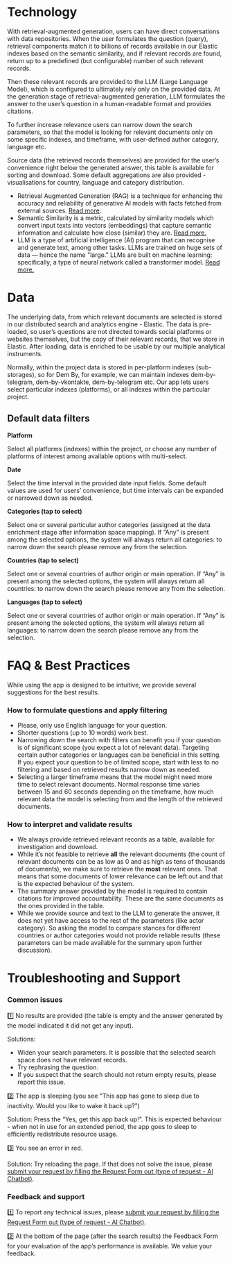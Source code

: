 # **Technology**

With retrieval-augmented generation, users can have direct conversations with data repositories. When the user formulates the question (query), retrieval components match it to billions of records available in our Elastic indexes based on the semantic similarity, and if relevant records are found, return up to a predefined (but configurable) number of such relevant records.

Then these relevant records are provided to the LLM (Large Language Model), which is configured to ultimately rely only on the provided data. At the generation stage of retrieval-augmented generation, LLM formulates the answer to the user’s question in a human-readable format and provides citations. 

To further increase relevance users can narrow down the search parameters, so that the model is looking for relevant documents only on some specific indexes, and timeframe, with user-defined author category, language etc.

Source data (the retrieved records themselves) are provided for the user’s convenience right below the generated answer, this table is available for sorting and download. Some default aggregations are also provided - visualisations for country, language and category distribution.

- Retrieval Augmented Generation (RAG) is a technique for enhancing the accuracy and reliability of generative AI models with facts fetched from external sources. [Read more](https://blogs.nvidia.com/blog/what-is-retrieval-augmented-generation/).
- Semantic Similarity is a metric, calculated by similarity models which convert input texts into vectors (embeddings) that capture semantic information and calculate how close (similar) they are. [Read more.](https://huggingface.co/tasks/sentence-similarity)
- LLM is a type of artificial intelligence (AI) program that can recognise and generate text, among other tasks. LLMs are trained on huge sets of data — hence the name "large." LLMs are built on machine learning: specifically, a type of neural network called a transformer model. [Read more.](https://www.cloudflare.com/en-gb/learning/ai/what-is-large-language-model/)

# Data

The underlying data, from which relevant documents are selected is stored in our distributed search and analytics engine - Elastic. The data is pre-loaded, so user’s questions are not directed towards social platforms or websites themselves, but the copy of their relevant records, that we store in Elastic. After loading, data is enriched to be usable by our multiple analytical instruments.

Normally, within the project data is stored in per-platform indexes (sub-storages), so for Dem By, for example, we can maintain indexes dem-by-telegram, dem-by-vkontakte, dem-by-telegram etc. Our app lets users select particular indexes (platforms), or all indexes within the particular project.

## Default data filters

**Platform**

Select all platforms (indexes) within the project, or choose any number of platforms of interest among available options with multi-select.

**Date**

Select the time interval in the provided date input fields. Some default values are used for users’ convenience, but time intervals can be expanded or narrowed down as needed.

**Categories (tap to select)**

Select one or several particular author categories (assigned at the data enrichment stage after information space mapping). If “Any” is present among the selected options, the system will always return all categories: to narrow down the search please remove any from the selection.

**Countries (tap to select)**

Select one or several countries of author origin or main operation. If “Any” is present among the selected options, the system will always return all countries: to narrow down the search please remove any from the selection.

**Languages (tap to select)**

Select one or several countries of author origin or main operation. If “Any” is present among the selected options, the system will always return all languages: to narrow down the search please remove any from the selection.

# FAQ & Best Practices

While using the app is designed to be intuitive, we provide several suggestions for the best results.

### How to formulate questions and apply filtering

- Please, only use English language for your question.
- Shorter questions (up to 10 words) work best.
- Narrowing down the search with filters can benefit you if your question is of significant scope (you expect a lot of relevant data). Targeting certain author categories or languages can be beneficial in this setting. If you expect your question to be of limited scope, start with less to no filtering and based on retrieved results narrow down as needed.
- Selecting a larger timeframe means that the model might need more time to select relevant documents. Normal response time varies between 15 and 60 seconds depending on the timeframe, how much relevant data the model is selecting from and the length of the retrieved documents.

### How to interpret and validate results

- We always provide retrieved relevant records as a table, available for investigation and download.
- While it’s not feasible to retrieve **all** the relevant documents (the count of relevant documents can be as low as 0 and as high as tens of thousands of documents), we make sure to retrieve the **most** relevant ones. That means that some documents of lower relevance can be left out and that is the expected behaviour of the system.
- The summary answer provided by the model is required to contain citations for improved accountability. These are the same documents as the ones provided in the table.
- While we provide source and text to the LLM to generate the answer, it does not yet have access to the rest of the parameters (like actor category). So asking the model to compare stances for different countries or author categories would not provide reliable results (these parameters can be made available for the summary upon further discussion).

# **Troubleshooting and Support**

### **Common issues**

1️⃣ No results are provided (the table is empty and the answer generated by the model indicated it did not get any input). 

Solutions: 

- Widen your search parameters. It is possible that the selected search space does not have relevant records.
- Try rephrasing the question.
- If you suspect that the search should not return empty results, please report this issue.

2️⃣ The app is sleeping (you see ”This app has gone to sleep due to inactivity. Would you like to wake it back up?”)

Solution: Press the “Yes, get this app back up!”. This is expected behaviour - when not in use for an extended period, the app goes to sleep to efficiently redistribute resource usage.

3️⃣ You see an error in red.

Solution: Try reloading the page. If that does not solve the issue, please [submit your request by filling the Request Form out (type of request - AI Chatbot)](https://docs.google.com/forms/d/e/1FAIpQLSfZTr4YoXXsjOOIAMVGYCeGgXd6LOsCQusctJ7hZODaW5HzGQ/viewform?usp=sf_link).

### Feedback and support

1️⃣ To report any technical issues, please [submit your request by filling the Request Form out (type of request - AI Chatbot)](https://docs.google.com/forms/d/e/1FAIpQLSfZTr4YoXXsjOOIAMVGYCeGgXd6LOsCQusctJ7hZODaW5HzGQ/viewform?usp=sf_link).

2️⃣ At the bottom of the page (after the search results) the Feedback Form for your evaluation of the app’s performance is available. We value your feedback.